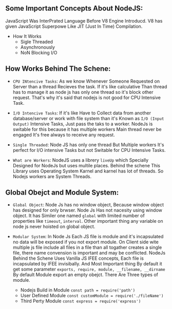 ## Some Important Concepts About NodeJS:
JavaScript Was InterPrated Language Before V8 Engine Introducd. V8 has given JavaScript Superpowe Like JIT (Just In Time) Compilation.

- How It Works
  - Sigle Threaded
  - Asynchronously
  - NoN Blocking I/O

## How Works Behind The Schene: 

- `CPU INtencive Tasks`: As we know Whenever Someone Requested on Server than a thread Recieves the task. If it's like calculative Than thread has to manage it as node js has only one thread so it's block other request. That's why it's said that nodejs is not good for CPU Intensive Task.

- `I/O Intencive Tasks`: If it's like Have to Collect data from another database/server or work with file system than it's Known as `I/O (Input Output)` Intensive Tasks, Just pass the taks to a worker. NodeJs is switable for this because it has multiple workers Main thread never be engaged It's free always to receive any request. 

- `Single Threaded`: Node JS has only one thread But Multiple workers It's perfect for I/O intensive Tasks but not Switable for CPU Intensive Tasks. 

- `What are Workers`: NodeJS uses a librery `liveUp` which Specially Designed for NodeJs but uses multile places. Behind the schene This Library uses Operating System Karnel and karnel has lot of threads. So Nodejs workers are System Threads. 

## Global Obejct and Module System: 

- `Global Object`: Node Js has no window object, Because window object has designed for only brwser. Node Js Has not nacesity using window object. It has Similer one named `global` with limited number of properties like `timeout`, `interval`. Other important thing any variable on node js never hoisted on global object.


- `Modular System`: In Node Js Each JS file is module and it's incapsulated no data will be exposed if you not export module. On Client side wite multiple js file include all files in a file than all togather creates a single file, there name convension is important and may be conflicted. NodeJs Behind the Schene Uses Vanilla JS IFEE concepts, Each file is incapsulated by IFEE invisibally. And Most Important thing By default it get some parameter `exports, require, module, __filename, __dirname` By default Module export an empty obejct. There Are Three types of module. 
  - Nodejs Build in Module `const path = require('path')`
  - User Defined Module `const customModule = require('./fileName')`
  - Third Perty Module `const express = require('express')`











